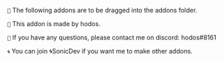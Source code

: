 ``📁`` The following addons are to be dragged into the addons folder.

``📯`` This addon is made by hodos.

``📮`` If you have any questions, please contact me on discord: hodos#8161

``🌀`` You can join 🌀SonicDev if you want me to make other addons.





